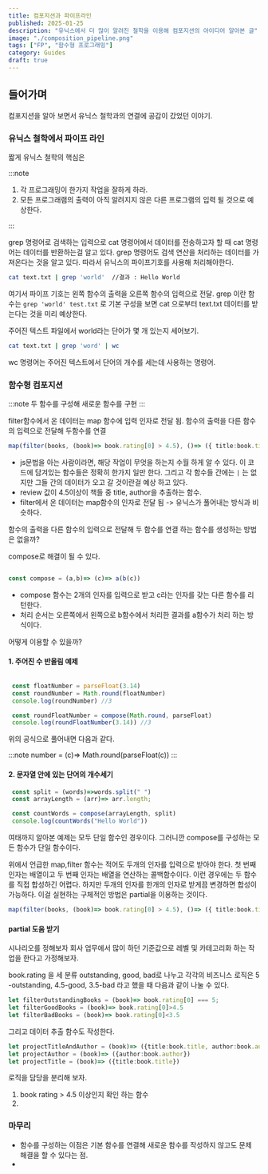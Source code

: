 ```yaml
---
title: 컴포지션과 파이프라인
published: 2025-01-25
description: "유닉스에서 더 많이 알려진 철학을 이용해 컴포지션의 아이디어 알아본 글"
image: "./composition_pipeline.png"
tags: ["FP", "함수형 프로그래밍"]
category: Guides
draft: true
---
```


## 들어가며

컴포지션을 알아 보면서 유닉스 철학과의 연결에 공감이 갔었던 이야기.

### 유닉스 철학에서 파이프 라인

짧게 유닉스 철학의 핵심은

:::note

1. 각 프로그래밍이 한가지 작업을 잘하게 하라.
2. 모든 프로그래램의 출력이 아직 알려지지 않은 다른 프로그램의 입력 될 것으로 예상한다.

:::

grep 명령어로 검색하는 입력으로 cat 명령어에서 데이터를 전송하고자 할 때 cat 명령어는 데이터를 반환하는걸 알고 있다.
grep 명령어도 검색 연산을 처리하는 데이터를 가져온다는 것을 알고 있다. 따라서 유닉스의 파이프기호를 사용해 처리해야한다.

```bash
cat text.txt | grep 'world'  //결과 : Hello World

```

여기서 파이프 기호는 왼쪽 함수의 출력을 오른쪽 함수의 입력으로 전달. grep 이란 함수는 `grep 'world' test.txt` 로 기본 구성을 보면 cat 으로부터 text.txt 데이터를 받는다는 것을 미리 예상한다.

주어진 텍스트 파일에서 world라는 단어가 몇 개 있는지 세어보기.

```bash
cat text.txt | grep 'word' | wc

```

wc 명령어는 주어진 텍스트에서 단어의 개수를 세는데 사용하는 명령어.

### 함수형 컴포지션

:::note
두 함수를 구성해 새로운 함수를 구현
:::

filter함수에서 온 데이터는 map 함수에 입력 인자로 전달 됨.
함수의 출력을 다른 함수의 입력으로 전달해 두함수를 연결

```typescript
map(filter(books, (book)=> book.rating[0] > 4.5), ()=> ({ title:book.title, author:book.author}))
```

- js문법을 아는 사람이라면, 해당 작업이 무엇을 하는지 수월 하게 알 수 있다. 이 코드에 담겨있는 함수들은 정확히 한가지 일만 한다. 그리고 각 함수들 간에는 `|` 는 없지만 그들 간의 데이터가 오고 갈 것이란걸 예상 하고 있다.
- review 값이 4.5이상이 책들 중 title, author을 추출하는 함수.
- filter에서 온 데이터는 map함수의 인자로 전달 됨 -> 유닉스가 풀어내는 방식과 비슷하다.

함수의 출력을 다른 함수의 입력으로 전달해 두 함수를 연결 하는 함수를 생성하는 방법은 없을까?

compose로 해결이 될 수 있다.

```typescript

const compose = (a,b)=> (c)=> a(b(c))
```

- compose 함수는 2개의 인자를 입력으로 받고 c라는 인자를 갖는 다른 함수를 리턴한다.
- 처리 순서는 오른쪽에서 왼쪽으로 b함수에서 처리한 결과를 a함수가 처리 하는 방식이다.

어떻게 이용할 수 있을까?

#### 1. 주어진 수 반올림 예제

```typescript

 const floatNumber = parseFloat(3.14)
 const roundNumber = Math.round(floatNumber)
 console.log(roundNumber) //3

 const roundFloatNumber = compose(Math.round, parseFloat)
 console.log(roundFloatNumber(3.14)) //3

```

위의 공식으로 풀어내면 다음과 같다.

:::note
number = (c)=> Math.round(parseFloat(c))
:::

#### 2. 문자열 안에 있는 단어의 개수세기

```typescript
 const split = (words)=>words.split(" ")
 const arrayLength = (arr)=> arr.length;

 const countWords = compose(arrayLength, split)
 console.log(countWords("Hello World")) 
```

여태까지 알아본 예제는 모두 단일 함수인 경우이다. 그러니깐 compose를 구성하는 모든 함수가 단일 함수이다.

위에서 언급한 map,filter 함수는 적어도 두개의 인자를 입력으로 받아야 한다.
첫 번째 인자는 배열이고 두 번째 인자는 배열을 연산하는 콜백함수이다. 이런 경우에는 두 함수를 직접 합성하긴 어렵다. 하지만 두개의 인자를 한개의 인자로 받게끔 변경하면 합성이 가능하다. 이걸 실현하는 구체적인 방법은 partial을 이용하는 것이다.

```typescript
map(filter(books, (book)=> book.rating[0] > 4.5), ()=> ({ title:book.title, author:book.author}))
```

#### partial 도움 받기

시나리오를 정해보자 회사 업무에서 많이 하던 기준값으로 레벨 및 카테고리화 하는 작업을 한다고 가정해보자.

book.rating 을 세 분류 outstanding, good, bad로 나누고
각각의 비즈니스 로직은 5 -outstanding, 4.5-good, 3.5-bad 라고 했을 때 다음과 같이 나눌 수 있다.

```typescript
let filterOutstandingBooks = (book)=> book.rating[0] === 5;
let filterGoodBooks = (book)=> book.rating[0]>4.5
let filterBadBooks = (book)=> book.rating[0]<3.5

```

그리고 데이터 추출 함수도 작성한다.

```typescript
let projectTitleAndAuthor = (book)=> ({title:book.title, author:book.author})
let projectAuthor = (book)=> ({author:book.author})
let projectTitle = (book)=> ({title:book.title})
```

로직을 담당을 분리해 보자.

1. book rating > 4.5 이상인지 확인 하는 함수
2.

### 마무리

- 함수를 구성하는 이점은 기본 함수를 연결해 새로운 함수를 작성하지 않고도 문제 해결을 할 수 있다는 점.
-
